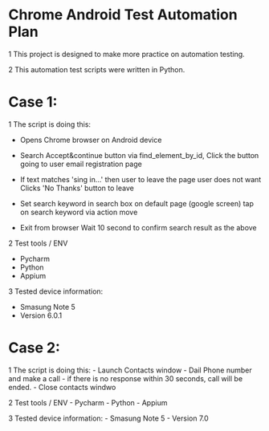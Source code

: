 # Chrome Android Test Automation Plan


1  This project is designed to make more practice on automation testing.

2  This automation test scripts were written in Python.

#  Case 1:

1  The script is doing this:

   - Opens Chrome browser on Android device
   - Search Accept&continue button via find_element_by_id,
     Click the button going to user email registration page
   - If text matches 'sing in...' then user to leave the page user does not want
     Clicks 'No Thanks' button to leave
  
   - Set search keyword in search box on default page (google screen)
     tap on search keyword via action move
     
   - Exit from browser
     Wait 10 second to confirm search result as the above
   
2 Test tools / ENV
   - Pycharm
   - Python
   - Appium   
   
3 Tested device information:
   - Smasung Note 5
   - Version 6.0.1

   
    
#  Case 2:
   
   1  The script is doing this:
      - Launch Contacts window
      - Dail Phone number and make a call
      - if there is no response within 30 seconds, call will be ended.
      - Close contacts windwo
   
    
   2 Test tools / ENV
     - Pycharm
     - Python
     - Appium   
   
   3 Tested device information:
     - Smasung Note 5
     - Version 7.0  
   
